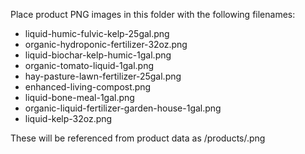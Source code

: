Place product PNG images in this folder with the following filenames:
- liquid-humic-fulvic-kelp-25gal.png
- organic-hydroponic-fertilizer-32oz.png
- liquid-biochar-kelp-humic-1gal.png
- organic-tomato-liquid-1gal.png
- hay-pasture-lawn-fertilizer-25gal.png
- enhanced-living-compost.png
- liquid-bone-meal-1gal.png
- organic-liquid-fertilizer-garden-house-1gal.png
- liquid-kelp-32oz.png

These will be referenced from product data as /products/<filename>.png
